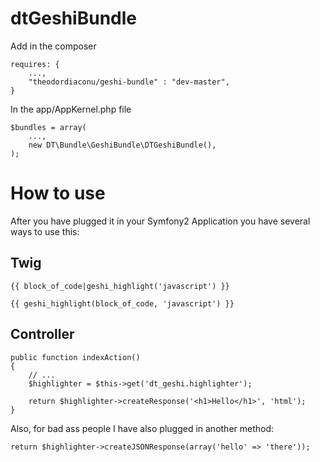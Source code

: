 dtGeshiBundle
===================================================

Add in the composer
```
requires: {
    ...,
    "theodordiaconu/geshi-bundle" : "dev-master",
}
```

In the app/AppKernel.php file
```
$bundles = array(
    ...,
    new DT\Bundle\GeshiBundle\DTGeshiBundle(),
);
```

How to use
===================================================

After you have plugged it in your Symfony2 Application you have several ways to use this:

Twig
---------------------------
```
{{ block_of_code|geshi_highlight('javascript') }}

{{ geshi_highlight(block_of_code, 'javascript') }}
```

Controller
---------------------------
```
public function indexAction()
{
    // ...
    $highlighter = $this->get('dt_geshi.highlighter');

    return $highlighter->createResponse('<h1>Hello</h1>', 'html');
}
```

Also, for bad ass people I have also plugged in another method:
```
return $highlighter->createJSONResponse(array('hello' => 'there'));
```